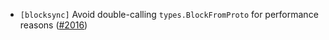 - `[blocksync]` Avoid double-calling `types.BlockFromProto` for performance
  reasons ([\#2016](https://github.com/depinnetwork/por-consensus/pull/2016))

